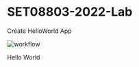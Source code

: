# SET08803-2022-Lab

Create HelloWorld App

![workflow](https://github.com/Kevin-Sim/SET08803-2022-Lab/actions/workflows/main.yml/badge.svg)

Hello World